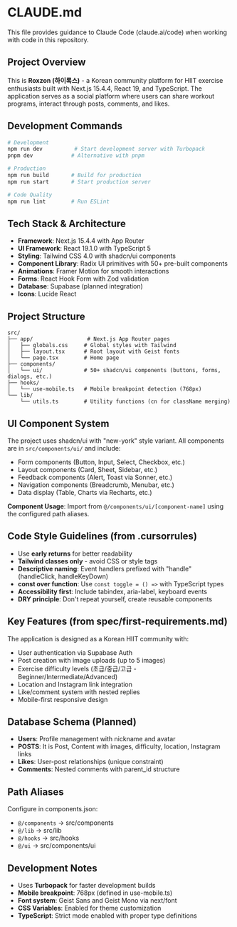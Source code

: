 # CLAUDE.md

This file provides guidance to Claude Code (claude.ai/code) when working with code in this repository.

## Project Overview

This is **Roxzon (하이록스)** - a Korean community platform for HIIT exercise enthusiasts built with Next.js 15.4.4, React 19, and TypeScript. The application serves as a social platform where users can share workout programs, interact through posts, comments, and likes.

## Development Commands

```bash
# Development
npm run dev          # Start development server with Turbopack
pnpm dev            # Alternative with pnpm

# Production
npm run build       # Build for production
npm run start       # Start production server

# Code Quality
npm run lint        # Run ESLint
```

## Tech Stack & Architecture

- **Framework**: Next.js 15.4.4 with App Router
- **UI Framework**: React 19.1.0 with TypeScript 5
- **Styling**: Tailwind CSS 4.0 with shadcn/ui components
- **Component Library**: Radix UI primitives with 50+ pre-built components
- **Animations**: Framer Motion for smooth interactions
- **Forms**: React Hook Form with Zod validation
- **Database**: Supabase (planned integration)
- **Icons**: Lucide React

## Project Structure

```
src/
├── app/                 # Next.js App Router pages
│   ├── globals.css     # Global styles with Tailwind
│   ├── layout.tsx      # Root layout with Geist fonts
│   └── page.tsx        # Home page
├── components/
│   └── ui/             # 50+ shadcn/ui components (buttons, forms, dialogs, etc.)
├── hooks/
│   └── use-mobile.ts   # Mobile breakpoint detection (768px)
└── lib/
    └── utils.ts        # Utility functions (cn for className merging)
```

## UI Component System

The project uses shadcn/ui with "new-york" style variant. All components are in `src/components/ui/` and include:

- Form components (Button, Input, Select, Checkbox, etc.)
- Layout components (Card, Sheet, Sidebar, etc.)
- Feedback components (Alert, Toast via Sonner, etc.)
- Navigation components (Breadcrumb, Menubar, etc.)
- Data display (Table, Charts via Recharts, etc.)

**Component Usage**: Import from `@/components/ui/[component-name]` using the configured path aliases.

## Code Style Guidelines (from .cursorrules)

- Use **early returns** for better readability
- **Tailwind classes only** - avoid CSS or style tags
- **Descriptive naming**: Event handlers prefixed with "handle" (handleClick, handleKeyDown)
- **const over function**: Use `const toggle = () =>` with TypeScript types
- **Accessibility first**: Include tabindex, aria-label, keyboard events
- **DRY principle**: Don't repeat yourself, create reusable components

## Key Features (from spec/first-requirements.md)

The application is designed as a Korean HIIT community with:

- User authentication via Supabase Auth
- Post creation with image uploads (up to 5 images)
- Exercise difficulty levels (초급/중급/고급 - Beginner/Intermediate/Advanced)
- Location and Instagram link integration
- Like/comment system with nested replies
- Mobile-first responsive design

## Database Schema (Planned)

- **Users**: Profile management with nickname and avatar
- **POSTS**: It is Post, Content with images, difficulty, location, Instagram links
- **Likes**: User-post relationships (unique constraint)
- **Comments**: Nested comments with parent_id structure

## Path Aliases

Configure in components.json:

- `@/components` → src/components
- `@/lib` → src/lib
- `@/hooks` → src/hooks
- `@/ui` → src/components/ui

## Development Notes

- Uses **Turbopack** for faster development builds
- **Mobile breakpoint**: 768px (defined in use-mobile.ts)
- **Font system**: Geist Sans and Geist Mono via next/font
- **CSS Variables**: Enabled for theme customization
- **TypeScript**: Strict mode enabled with proper type definitions
